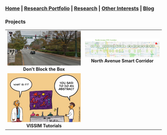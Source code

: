 ### [Home](README.md) | [Research Portfolio](/research.md) | [Research](research_projects.md) | [Other Interests](other_interests.md) | [Blog](blog.md) 

### Projects 

| | | 
|:-------------------------:|:-------------------------:|
[<img src="dbtb.png" width = "1603"/>](dbtb.md)  **Don't Block the Box** |  [<img src="north_ave.png" height = "60" width = "1603"/>](coa.md)  **North Avenue Smart Corridor**|
|[<img src="maria4.jpg" width = "1603"/>](vissim_tutorials.md)  **VISSIM Tutorials**|

